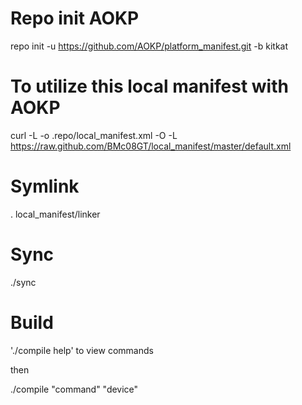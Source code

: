 # Repo init AOKP
repo init -u https://github.com/AOKP/platform_manifest.git -b kitkat

# To utilize this local manifest with AOKP
curl -L -o .repo/local_manifest.xml -O -L https://raw.github.com/BMc08GT/local_manifest/master/default.xml

# Symlink
. local_manifest/linker

# Sync
./sync

# Build
  './compile help' to view commands

then

  ./compile "command" "device"

